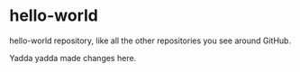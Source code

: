 # hello-world
hello-world repository, like all the other repositories you see around GitHub.

Yadda yadda made changes here.
